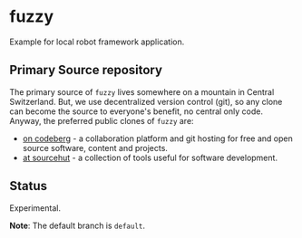 # fuzzy

Example for local robot framework application.

## Primary Source repository

The primary source of `fuzzy` lives somewhere on a mountain in Central Switzerland.
But, we use decentralized version control (git), so any clone can become the source to everyone's benefit, no central only code.
Anyway, the preferred public clones of `fuzzy` are:

* [on codeberg](https://codeberg.org/sthagen/fuzzy) - a collaboration platform and git hosting for free and open source software, content and projects.
* [at sourcehut](https://git.sr.ht/~sthagen/fuzzy) - a collection of tools useful for software development.

## Status

Experimental.

**Note**: The default branch is `default`.
